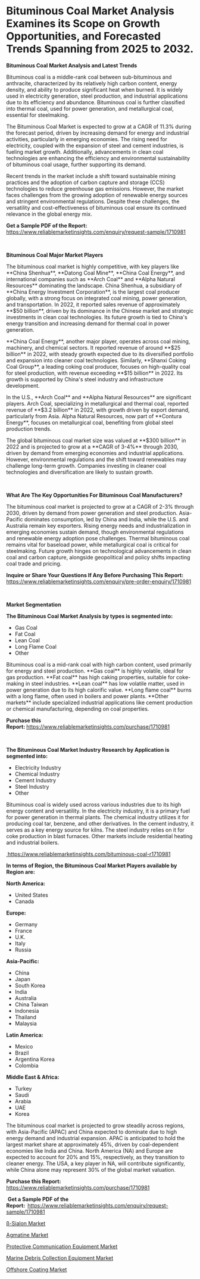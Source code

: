 <p><h1>Bituminous Coal Market Analysis Examines its Scope on Growth Opportunities, and Forecasted Trends Spanning from 2025 to 2032.</h1></p><p><strong>Bituminous Coal Market Analysis and Latest Trends</strong></p>
<p><p>Bituminous coal is a middle-rank coal between sub-bituminous and anthracite, characterized by its relatively high carbon content, energy density, and ability to produce significant heat when burned. It is widely used in electricity generation, steel production, and industrial applications due to its efficiency and abundance. Bituminous coal is further classified into thermal coal, used for power generation, and metallurgical coal, essential for steelmaking.</p><p>The Bituminous Coal Market is expected to grow at a CAGR of 11.3% during the forecast period, driven by increasing demand for energy and industrial activities, particularly in emerging economies. The rising need for electricity, coupled with the expansion of steel and cement industries, is fueling market growth. Additionally, advancements in clean coal technologies are enhancing the efficiency and environmental sustainability of bituminous coal usage, further supporting its demand.</p><p>Recent trends in the market include a shift toward sustainable mining practices and the adoption of carbon capture and storage (CCS) technologies to reduce greenhouse gas emissions. However, the market faces challenges from the growing adoption of renewable energy sources and stringent environmental regulations. Despite these challenges, the versatility and cost-effectiveness of bituminous coal ensure its continued relevance in the global energy mix.</p></p>
<p><strong>Get a Sample PDF of the Report:&nbsp;</strong> <a href="https://www.reliablemarketinsights.com/enquiry/request-sample/1710981?utm_campaign=2194&utm_medium=2&utm_source=Github&utm_content=ia&utm_term=26012025&utm_id=bituminous-coal">https://www.reliablemarketinsights.com/enquiry/request-sample/1710981</a></p>
<p>&nbsp;</p>
<p><strong>Bituminous Coal Major Market Players</strong></p>
<p><p>The bituminous coal market is highly competitive, with key players like **China Shenhua**, **Datong Coal Mine**, **China Coal Energy**, and international companies such as **Arch Coal** and **Alpha Natural Resources** dominating the landscape. China Shenhua, a subsidiary of **China Energy Investment Corporation**, is the largest coal producer globally, with a strong focus on integrated coal mining, power generation, and transportation. In 2022, it reported sales revenue of approximately **$50 billion**, driven by its dominance in the Chinese market and strategic investments in clean coal technologies. Its future growth is tied to China's energy transition and increasing demand for thermal coal in power generation.</p><p>**China Coal Energy**, another major player, operates across coal mining, machinery, and chemical sectors. It reported revenue of around **$25 billion** in 2022, with steady growth expected due to its diversified portfolio and expansion into cleaner coal technologies. Similarly, **Shanxi Coking Coal Group**, a leading coking coal producer, focuses on high-quality coal for steel production, with revenue exceeding **$15 billion** in 2022. Its growth is supported by China's steel industry and infrastructure development.</p><p>In the U.S., **Arch Coal** and **Alpha Natural Resources** are significant players. Arch Coal, specializing in metallurgical and thermal coal, reported revenue of **$3.2 billion** in 2022, with growth driven by export demand, particularly from Asia. Alpha Natural Resources, now part of **Contura Energy**, focuses on metallurgical coal, benefiting from global steel production trends.</p><p>The global bituminous coal market size was valued at **$300 billion** in 2022 and is projected to grow at a **CAGR of 3-4%** through 2030, driven by demand from emerging economies and industrial applications. However, environmental regulations and the shift toward renewables may challenge long-term growth. Companies investing in cleaner coal technologies and diversification are likely to sustain growth.</p></p>
<p>&nbsp;</p>
<p><strong>What Are The Key Opportunities For Bituminous Coal Manufacturers?</strong></p>
<p><p>The bituminous coal market is projected to grow at a CAGR of 2-3% through 2030, driven by demand from power generation and steel production. Asia-Pacific dominates consumption, led by China and India, while the U.S. and Australia remain key exporters. Rising energy needs and industrialization in emerging economies sustain demand, though environmental regulations and renewable energy adoption pose challenges. Thermal bituminous coal remains vital for baseload power, while metallurgical coal is critical for steelmaking. Future growth hinges on technological advancements in clean coal and carbon capture, alongside geopolitical and policy shifts impacting coal trade and pricing.</p></p>
<p><strong>Inquire or Share Your Questions If Any Before Purchasing This Report:</strong> <a href="https://www.reliablemarketinsights.com/enquiry/pre-order-enquiry/1710981?utm_campaign=2194&utm_medium=2&utm_source=Github&utm_content=ia&utm_term=26012025&utm_id=bituminous-coal">https://www.reliablemarketinsights.com/enquiry/pre-order-enquiry/1710981</a></p>
<p>&nbsp;</p>
<p><strong>Market Segmentation</strong></p>
<p><strong>The Bituminous Coal Market Analysis by types is segmented into:</strong></p>
<p><ul><li>Gas Coal</li><li>Fat Coal</li><li>Lean Coal</li><li>Long Flame Coal</li><li>Other</li></ul></p>
<p><p>Bituminous coal is a mid-rank coal with high carbon content, used primarily for energy and steel production. **Gas coal** is highly volatile, ideal for gas production. **Fat coal** has high caking properties, suitable for coke-making in steel industries. **Lean coal** has low volatile matter, used in power generation due to its high calorific value. **Long flame coal** burns with a long flame, often used in boilers and power plants. **Other markets** include specialized industrial applications like cement production or chemical manufacturing, depending on coal properties.</p></p>
<p><strong>Purchase this Report:&nbsp;</strong><a href="https://www.reliablemarketinsights.com/purchase/1710981?utm_campaign=2194&utm_medium=2&utm_source=Github&utm_content=ia&utm_term=26012025&utm_id=bituminous-coal">https://www.reliablemarketinsights.com/purchase/1710981</a></p>
<p>&nbsp;</p>
<p><strong>The Bituminous Coal Market Industry Research by Application is segmented into:</strong></p>
<p><ul><li>Electricity Industry</li><li>Chemical Industry</li><li>Cement Industry</li><li>Steel Industry</li><li>Other</li></ul></p>
<p><p>Bituminous coal is widely used across various industries due to its high energy content and versatility. In the electricity industry, it is a primary fuel for power generation in thermal plants. The chemical industry utilizes it for producing coal tar, benzene, and other derivatives. In the cement industry, it serves as a key energy source for kilns. The steel industry relies on it for coke production in blast furnaces. Other markets include residential heating and industrial boilers.</p></p>
<p><a href="https://www.reliablemarketinsights.com/bituminous-coal-r1710981?utm_campaign=2194&utm_medium=2&utm_source=Github&utm_content=ia&utm_term=26012025&utm_id=bituminous-coal">&nbsp;https://www.reliablemarketinsights.com/bituminous-coal-r1710981</a></p>
<p><strong>In terms of Region, the Bituminous Coal Market Players available by Region are:</strong></p>
<p>
    <p> <strong> North America: </strong>
        <ul>
            <li>United States</li>
            <li>Canada</li>
        </ul>
        </p> 
    <p> <strong> Europe: </strong>
        <ul>
            <li>Germany</li>
            <li>France</li>
            <li>U.K.</li>
            <li>Italy</li>
            <li>Russia</li>
        </ul>
        </p> 
    <p> <strong> Asia-Pacific: </strong>
        <ul>
            <li>China</li>
            <li>Japan</li>
            <li>South Korea</li>
            <li>India</li>
            <li>Australia</li>
            <li>China Taiwan</li>
            <li>Indonesia</li>
            <li>Thailand</li>
            <li>Malaysia</li>
        </ul>
        </p> 
    <p> <strong> Latin America: </strong>
        <ul>
            <li>Mexico</li>
            <li>Brazil</li>
            <li>Argentina Korea</li>
            <li>Colombia</li>
        </ul>
        </p> 
    <p> <strong> Middle East & Africa: </strong>
        <ul>
            <li>Turkey</li>
            <li>Saudi</li>
            <li>Arabia</li>
            <li>UAE</li>
            <li>Korea</li>
        </ul>
    </p>
    </p>
<p><p>The bituminous coal market is projected to grow steadily across regions, with Asia-Pacific (APAC) and China expected to dominate due to high energy demand and industrial expansion. APAC is anticipated to hold the largest market share at approximately 45%, driven by coal-dependent economies like India and China. North America (NA) and Europe are expected to account for 20% and 15%, respectively, as they transition to cleaner energy. The USA, a key player in NA, will contribute significantly, while China alone may represent 30% of the global market valuation.</p></p>
<p><strong>Purchase this Report: </strong><a href="https://www.reliablemarketinsights.com/purchase/1710981?utm_campaign=2194&utm_medium=2&utm_source=Github&utm_content=ia&utm_term=26012025&utm_id=bituminous-coal">https://www.reliablemarketinsights.com/purchase/1710981</a></p>
<p>&nbsp;<strong>Get a Sample PDF of the Report:&nbsp;&nbsp;</strong><a href="https://www.reliablemarketinsights.com/enquiry/request-sample/1710981?utm_campaign=2194&utm_medium=2&utm_source=Github&utm_content=ia&utm_term=26012025&utm_id=bituminous-coal">https://www.reliablemarketinsights.com/enquiry/request-sample/1710981</a></p>
<p><strong></strong></p>
<p><p><a href="https://www.linkedin.com/pulse/%CE%B2-sialon-market-size-expected-grow-cagr-14-from-2025-2032-production-yqnre?utm_campaign=2194&utm_medium=2&utm_source=Github&utm_content=ia&utm_term=26012025&utm_id=bituminous-coal">β-Sialon Market</a></p><p><a href="https://github.com/ygfu6u/Market-Research-Report-List-1/blob/main/agmatine-market.md?utm_campaign=2194&utm_medium=2&utm_source=Github&utm_content=ia&utm_term=26012025&utm_id=bituminous-coal">Agmatine Market</a></p><p><a href="https://www.linkedin.com/pulse/current-future-growth-potential-protective-communication-equipment-dhbhe?utm_campaign=2194&utm_medium=2&utm_source=Github&utm_content=ia&utm_term=26012025&utm_id=bituminous-coal">Protective Communication Equipment Market</a></p><p><a href="https://www.linkedin.com/pulse/comprehensive-analysis-marine-debris-collection-equipment-market-woiie?utm_campaign=2194&utm_medium=2&utm_source=Github&utm_content=ia&utm_term=26012025&utm_id=bituminous-coal">Marine Debris Collection Equipment Market</a></p><p><a href="https://github.com/JubayerMia832/Market-Research-Report-List-1/blob/main/offshore-coating-market.md?utm_campaign=2194&utm_medium=2&utm_source=Github&utm_content=ia&utm_term=26012025&utm_id=bituminous-coal">Offshore Coating Market</a></p></p>